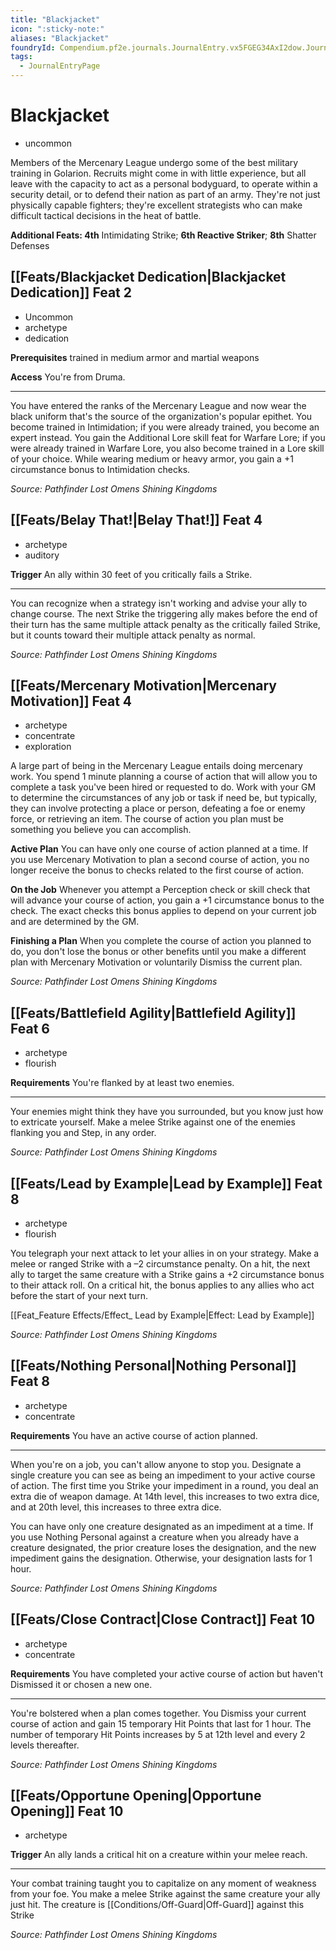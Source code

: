 ```yaml
---
title: "Blackjacket"
icon: ":sticky-note:"
aliases: "Blackjacket"
foundryId: Compendium.pf2e.journals.JournalEntry.vx5FGEG34AxI2dow.JournalEntryPage.irUrG1k3AJ0OfW9b
tags:
  - JournalEntryPage
---
```


# Blackjacket
*   uncommon

Members of the Mercenary League undergo some of the best military training in Golarion. Recruits might come in with little experience, but all leave with the capacity to act as a personal bodyguard, to operate within a security detail, or to defend their nation as part of an army. They're not just physically capable fighters; they're excellent strategists who can make difficult tactical decisions in the heat of battle.

**Additional Feats: 4th** Intimidating Strike; **6th Reactive Striker**; **8th** Shatter Defenses

## [[Feats/Blackjacket Dedication|Blackjacket Dedication]] Feat 2

*   Uncommon
*   archetype
*   dedication

**Prerequisites** trained in medium armor and martial weapons

**Access** You're from Druma.

* * *

You have entered the ranks of the Mercenary League and now wear the black uniform that's the source of the organization's popular epithet. You become trained in Intimidation; if you were already trained, you become an expert instead. You gain the Additional Lore skill feat for Warfare Lore; if you were already trained in Warfare Lore, you also become trained in a Lore skill of your choice. While wearing medium or heavy armor, you gain a +1 circumstance bonus to Intimidation checks.

_Source: Pathfinder Lost Omens Shining Kingdoms_

## [[Feats/Belay That!|Belay That!]] Feat 4

*   archetype
*   auditory

**Trigger** An ally within 30 feet of you critically fails a Strike.

* * *

You can recognize when a strategy isn't working and advise your ally to change course. The next Strike the triggering ally makes before the end of their turn has the same multiple attack penalty as the critically failed Strike, but it counts toward their multiple attack penalty as normal.

_Source: Pathfinder Lost Omens Shining Kingdoms_

## [[Feats/Mercenary Motivation|Mercenary Motivation]] Feat 4

*   archetype
*   concentrate
*   exploration

A large part of being in the Mercenary League entails doing mercenary work. You spend 1 minute planning a course of action that will allow you to complete a task you've been hired or requested to do. Work with your GM to determine the circumstances of any job or task if need be, but typically, they can involve protecting a place or person, defeating a foe or enemy force, or retrieving an item. The course of action you plan must be something you believe you can accomplish.

**Active Plan** You can have only one course of action planned at a time. If you use Mercenary Motivation to plan a second course of action, you no longer receive the bonus to checks related to the first course of action.

**On the Job** Whenever you attempt a Perception check or skill check that will advance your course of action, you gain a +1 circumstance bonus to the check. The exact checks this bonus applies to depend on your current job and are determined by the GM.

**Finishing a Plan** When you complete the course of action you planned to do, you don't lose the bonus or other benefits until you make a different plan with Mercenary Motivation or voluntarily Dismiss the current plan.

_Source: Pathfinder Lost Omens Shining Kingdoms_

## [[Feats/Battlefield Agility|Battlefield Agility]] Feat 6

*   archetype
*   flourish

**Requirements** You're flanked by at least two enemies.

* * *

Your enemies might think they have you surrounded, but you know just how to extricate yourself. Make a melee Strike against one of the enemies flanking you and Step, in any order.

_Source: Pathfinder Lost Omens Shining Kingdoms_

## [[Feats/Lead by Example|Lead by Example]] Feat 8

*   archetype
*   flourish

You telegraph your next attack to let your allies in on your strategy. Make a melee or ranged Strike with a –2 circumstance penalty. On a hit, the next ally to target the same creature with a Strike gains a +2 circumstance bonus to their attack roll. On a critical hit, the bonus applies to any allies who act before the start of your next turn.

[[Feat_Feature Effects/Effect_ Lead by Example|Effect: Lead by Example]]

_Source: Pathfinder Lost Omens Shining Kingdoms_

## [[Feats/Nothing Personal|Nothing Personal]] Feat 8

*   archetype
*   concentrate

**Requirements** You have an active course of action planned.

* * *

When you're on a job, you can't allow anyone to stop you. Designate a single creature you can see as being an impediment to your active course of action. The first time you Strike your impediment in a round, you deal an extra die of weapon damage. At 14th level, this increases to two extra dice, and at 20th level, this increases to three extra dice.

You can have only one creature designated as an impediment at a time. If you use Nothing Personal against a creature when you already have a creature designated, the prior creature loses the designation, and the new impediment gains the designation. Otherwise, your designation lasts for 1 hour.

_Source: Pathfinder Lost Omens Shining Kingdoms_

## [[Feats/Close Contract|Close Contract]] Feat 10

*   archetype
*   concentrate

**Requirements** You have completed your active course of action but haven't Dismissed it or chosen a new one.

* * *

You're bolstered when a plan comes together. You Dismiss your current course of action and gain 15 temporary Hit Points that last for 1 hour. The number of temporary Hit Points increases by 5 at 12th level and every 2 levels thereafter.

_Source: Pathfinder Lost Omens Shining Kingdoms_

## [[Feats/Opportune Opening|Opportune Opening]] Feat 10

*   archetype

**Trigger** An ally lands a critical hit on a creature within your melee reach.

* * *

Your combat training taught you to capitalize on any moment of weakness from your foe. You make a melee Strike against the same creature your ally just hit. The creature is [[Conditions/Off-Guard|Off-Guard]] against this Strike

_Source: Pathfinder Lost Omens Shining Kingdoms_